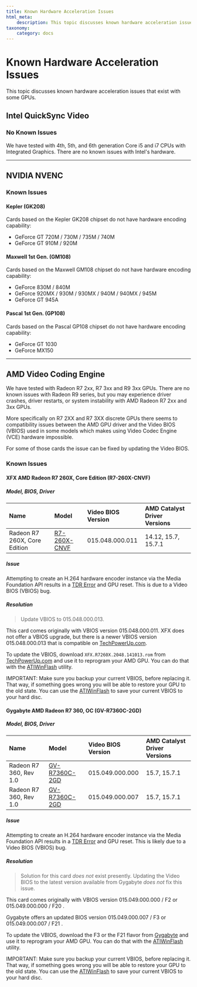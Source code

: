 ```yaml
---
title: Known Hardware Acceleration Issues
html_meta:
    description: This topic discusses known hardware acceleration issues with some GPUs.
taxonomy:
    category: docs
---
```


# Known Hardware Acceleration Issues

This topic discusses known hardware acceleration issues that exist with some GPUs.

## Intel QuickSync Video

### No Known Issues

We have tested with 4th, 5th, and 6th generation Core i5 and i7 CPUs with Integrated Graphics. There are no known issues with Intel's hardware.         

---

## NVIDIA NVENC

### Known Issues 

#### Kepler (GK208)

Cards based on the Kepler GK208 chipset do not have hardware encoding capability:

* GeForce GT 720M / 730M / 735M / 740M
* GeForce GT 910M / 920M

#### Maxwell 1st Gen. (GM108)

Cards based on the Maxwell GM108 chipset do not have hardware encoding capability:

* GeForce 830M / 840M 
* GeForce 920MX / 930M / 930MX / 940M / 940MX / 945M 
* GeForce GT 945A

#### Pascal 1st Gen. (GP108)

Cards based on the Pascal GP108 chipset do not have hardware encoding capability:

* GeForce GT 1030
* GeForce MX150

---

## AMD Video Coding Engine

We have tested with Radeon R7 2xx, R7 3xx and R9 3xx GPUs. There are no known issues with Radeon R9 series, but you may experience driver crashes, driver restarts, or system instability with AMD Radeon R7 2xx and 3xx GPUs.

More specifically on R7 2XX and R7 3XX discrete GPUs there seems to compatibility issues between the AMD GPU driver and the Video BIOS (VBIOS) used in some models which makes using Video Codec Engine (VCE) hardware impossible. 

For some of those cards the issue can be fixed by updating the Video BIOS. 

### Known Issues  

#### XFX AMD Radeon R7 260X, Core Edition (R7-260X-CNVF)

##### Model, BIOS, Driver

| Name                         | Model            | Video BIOS Version | AMD Catalyst Driver Versions |
|:-----------------------------|:-----------------|:-------------------|:-----------------------------|
| Radeon R7 260X, Core Edition | [R7-260X-CNVF][] | 015.048.000.011    | 14.12, 15.7, 15.7.1          | 

##### Issue

Attempting to create an H.264 hardware encoder instance via the Media Foundation API results in a [TDR Error][] and GPU reset. This is due to a Video BIOS (VBIOS) bug.

##### Resolution

> Update VBIOS to 015.048.000.013.

This card comes originally with VBIOS version 015.048.000.011. XFX does not offer a VBIOS upgrade, but there is a newer VBIOS version 015.048.000.013 that is compatible on [TechPowerUp.com][]. 

To update the VBIOS, download `XFX.R7260X.2048.141013.rom` from [TechPowerUp.com][] and use it to reprogram your AMD GPU. You can do that with the [ATIWinFlash][] utility. 

IMPORTANT: Make sure you backup your current VBIOS, before replacing it. That way, if something goes wrong you will be able to restore your GPU to the old state. You can use the [ATIWinFlash][] to save your current VBIOS to your hard disc.

#### Gygabyte AMD Radeon R7 360, OC (GV-R7360C-2GD)

##### Model, BIOS, Driver

| Name                   | Model             | Video BIOS Version  | AMD Catalyst Driver Versions |
|:-----------------------|:------------------|:--------------------|:-----------------------------|
| Radeon R7 360, Rev 1.0 | [GV-R7360C-2GD][] | 015.049.000.000     | 15.7, 15.7.1                 |
| Radeon R7 360, Rev 1.0 | [GV-R7360C-2GD][] | 015.049.000.007     | 15.7, 15.7.1                 |
 
##### Issue

Attempting to create an H.264 hardware encoder instance via the Media Foundation API results in a [TDR Error][] and GPU reset. This is likely due to a Video BIOS (VBIOS) bug.

##### Resolution

> Solution for this card _does not_ exist presently. Updating the Video BIOS to the latest version available from Gygabyte _does not_ fix this issue.

This card comes originally with VBIOS version 015.049.000.000 / F2 or 015.049.000.000 / F20 . 

Gygabyte offers an updated BIOS version 015.049.000.007 / F3 or 015.049.000.007 / F21 . 

To update the VBIOS, download the F3 or the F21 flavor from [Gygabyte](http://www.gigabyte.us/products/product-page.aspx?pid=5467&dl=1&RWD=0#bios) and use it to reprogram your AMD GPU. You can do that with the [ATIWinFlash][] utility. 

IMPORTANT: Make sure you backup your current VBIOS, before replacing it. That way, if something goes wrong you will be able to restore your GPU to the old state. You can use the [ATIWinFlash][] to save your current VBIOS to your hard disc.

[ATIWinFlash]: https://www.techpowerup.com/downloads/2311/ati-winflash-2-6-7/ 
[TDR Error]: https://msdn.microsoft.com/en-us/library/windows/hardware/ff569917(v=vs.85).aspx 
[TechPowerUp.com]: https://www.techpowerup.com/vgabios/173485/xfx-r7260x-2048-141013.html

[R7-260X-CNVF]: http://xfxforce.com/en-us/products/amd-radeon-r7-200-series/amd-radeon-r7-260x-core-edition-r7-260x-cnfv
[GV-R7360C-2GD]: http://www.gigabyte.us/products/product-page.aspx?pid=5467#kf

  